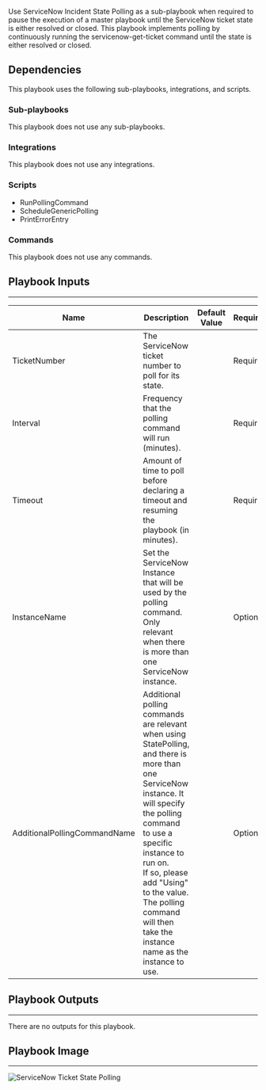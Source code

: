 Use ServiceNow Incident State Polling as a sub-playbook when required to pause the execution of a master playbook until the ServiceNow ticket state is either resolved or closed.
This playbook implements polling by continuously running the servicenow-get-ticket command until the state is either resolved or closed.

## Dependencies
This playbook uses the following sub-playbooks, integrations, and scripts.

### Sub-playbooks
This playbook does not use any sub-playbooks.

### Integrations
This playbook does not use any integrations.

### Scripts
* RunPollingCommand
* ScheduleGenericPolling
* PrintErrorEntry

### Commands
This playbook does not use any commands.

## Playbook Inputs
---

| **Name** | **Description** | **Default Value** | **Required** |
| --- | --- | --- | --- |
| TicketNumber | The ServiceNow ticket number to poll for its state. |  | Required |
| Interval | Frequency that the polling command will run \(minutes\). |  | Required |
| Timeout | Amount of time to poll before declaring a timeout and resuming the playbook \(in minutes\). |  | Required |
| InstanceName | Set the ServiceNow Instance that will be used by the polling command.<br/>Only relevant when there is more than one ServiceNow instance. |  | Optional |
| AdditionalPollingCommandName | Additional polling commands are relevant when using StatePolling, and there is more than one ServiceNow instance. It will specify the polling command to use a specific instance to run on. <br/>If so, please add "Using" to the value. <br/>The polling command will then take the instance name as the instance to use.  |  | Optional |

## Playbook Outputs
---
There are no outputs for this playbook.

## Playbook Image
---
![ServiceNow Ticket State Polling](../../doc_files/ServiceNow_Ticket_State_Polling.png)